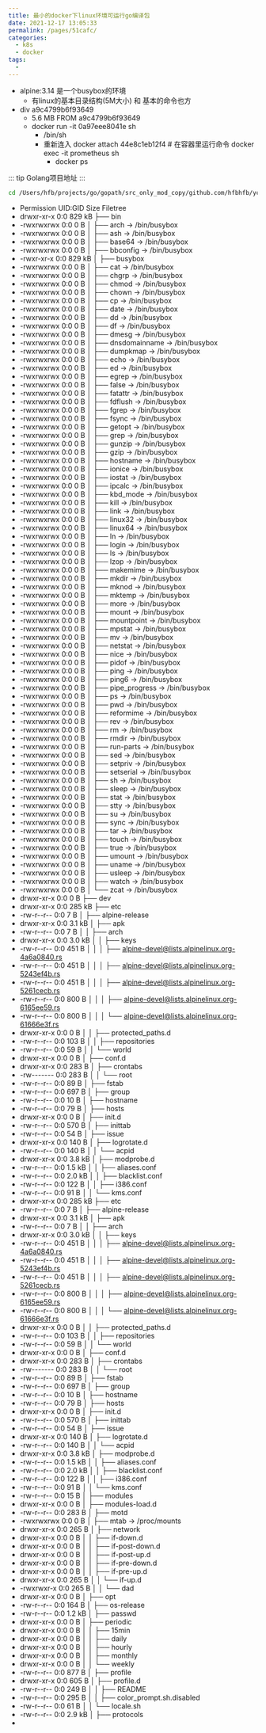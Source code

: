 ```yaml
---
title: 最小的docker下linux环境可运行go编译包
date: 2021-12-17 13:05:33
permalink: /pages/51cafc/
categories:
  - k8s
  - docker
tags:
  - 
---
```




* alpine:3.14 是一个busybox的环境
    * 有linux的基本目录结构(5M大小) 和 基本的命令也方
* div a9c4799b6f93649 
    * 5.6 MB  FROM a9c4799b6f93649  
    * docker run -it 0a97eee8041e sh
        * /bin/sh
        * 重新连入 docker attach 44e8c1eb12f4   # 在容器里运行命令 docker exec  -it prometheus  sh
            * docker ps


::: tip Golang项目地址
:::
``` bash
cd /Users/hfb/projects/go/gopath/src_only_mod_copy/github.com/hfbhfb/ycfoodtool
```


* Permission     UID:GID       Size  Filetree
* drwxr-xr-x         0:0     829 kB  ├── bin                                                        
* -rwxrwxrwx         0:0        0 B  │   ├── arch → /bin/busybox                                    
* -rwxrwxrwx         0:0        0 B  │   ├── ash → /bin/busybox                                     
* -rwxrwxrwx         0:0        0 B  │   ├── base64 → /bin/busybox                                  
* -rwxrwxrwx         0:0        0 B  │   ├── bbconfig → /bin/busybox                                
* -rwxr-xr-x         0:0     829 kB  │   ├── busybox                                                
* -rwxrwxrwx         0:0        0 B  │   ├── cat → /bin/busybox                                     
* -rwxrwxrwx         0:0        0 B  │   ├── chgrp → /bin/busybox                                   
* -rwxrwxrwx         0:0        0 B  │   ├── chmod → /bin/busybox                                   
* -rwxrwxrwx         0:0        0 B  │   ├── chown → /bin/busybox                                   
* -rwxrwxrwx         0:0        0 B  │   ├── cp → /bin/busybox                                      
* -rwxrwxrwx         0:0        0 B  │   ├── date → /bin/busybox                                    
* -rwxrwxrwx         0:0        0 B  │   ├── dd → /bin/busybox                                      
* -rwxrwxrwx         0:0        0 B  │   ├── df → /bin/busybox                                      
* -rwxrwxrwx         0:0        0 B  │   ├── dmesg → /bin/busybox                                   
* -rwxrwxrwx         0:0        0 B  │   ├── dnsdomainname → /bin/busybox                           
* -rwxrwxrwx         0:0        0 B  │   ├── dumpkmap → /bin/busybox                                
* -rwxrwxrwx         0:0        0 B  │   ├── echo → /bin/busybox                                    
* -rwxrwxrwx         0:0        0 B  │   ├── ed → /bin/busybox                                      
* -rwxrwxrwx         0:0        0 B  │   ├── egrep → /bin/busybox                                   
* -rwxrwxrwx         0:0        0 B  │   ├── false → /bin/busybox                                   
* -rwxrwxrwx         0:0        0 B  │   ├── fatattr → /bin/busybox                                 
* -rwxrwxrwx         0:0        0 B  │   ├── fdflush → /bin/busybox                                 
* -rwxrwxrwx         0:0        0 B  │   ├── fgrep → /bin/busybox                                   
* -rwxrwxrwx         0:0        0 B  │   ├── fsync → /bin/busybox                                   
* -rwxrwxrwx         0:0        0 B  │   ├── getopt → /bin/busybox                                  
* -rwxrwxrwx         0:0        0 B  │   ├── grep → /bin/busybox                                    
* -rwxrwxrwx         0:0        0 B  │   ├── gunzip → /bin/busybox                                  
* -rwxrwxrwx         0:0        0 B  │   ├── gzip → /bin/busybox                                    
* -rwxrwxrwx         0:0        0 B  │   ├── hostname → /bin/busybox                                
* -rwxrwxrwx         0:0        0 B  │   ├── ionice → /bin/busybox                                  
* -rwxrwxrwx         0:0        0 B  │   ├── iostat → /bin/busybox                                  
* -rwxrwxrwx         0:0        0 B  │   ├── ipcalc → /bin/busybox                                  
* -rwxrwxrwx         0:0        0 B  │   ├── kbd_mode → /bin/busybox                                
* -rwxrwxrwx         0:0        0 B  │   ├── kill → /bin/busybox                                    
* -rwxrwxrwx         0:0        0 B  │   ├── link → /bin/busybox                                    
* -rwxrwxrwx         0:0        0 B  │   ├── linux32 → /bin/busybox                                 
* -rwxrwxrwx         0:0        0 B  │   ├── linux64 → /bin/busybox                                 
* -rwxrwxrwx         0:0        0 B  │   ├── ln → /bin/busybox                                      
* -rwxrwxrwx         0:0        0 B  │   ├── login → /bin/busybox                                   
* -rwxrwxrwx         0:0        0 B  │   ├── ls → /bin/busybox                                      
* -rwxrwxrwx         0:0        0 B  │   ├── lzop → /bin/busybox                                    
* -rwxrwxrwx         0:0        0 B  │   ├── makemime → /bin/busybox                                
* -rwxrwxrwx         0:0        0 B  │   ├── mkdir → /bin/busybox                                   
* -rwxrwxrwx         0:0        0 B  │   ├── mknod → /bin/busybox                                   
* -rwxrwxrwx         0:0        0 B  │   ├── mktemp → /bin/busybox                                  
* -rwxrwxrwx         0:0        0 B  │   ├── more → /bin/busybox                                    
* -rwxrwxrwx         0:0        0 B  │   ├── mount → /bin/busybox                                   
* -rwxrwxrwx         0:0        0 B  │   ├── mountpoint → /bin/busybox                              
* -rwxrwxrwx         0:0        0 B  │   ├── mpstat → /bin/busybox                                  
* -rwxrwxrwx         0:0        0 B  │   ├── mv → /bin/busybox                                      
* -rwxrwxrwx         0:0        0 B  │   ├── netstat → /bin/busybox                                 
* -rwxrwxrwx         0:0        0 B  │   ├── nice → /bin/busybox                                    
* -rwxrwxrwx         0:0        0 B  │   ├── pidof → /bin/busybox                                   
* -rwxrwxrwx         0:0        0 B  │   ├── ping → /bin/busybox                                    
* -rwxrwxrwx         0:0        0 B  │   ├── ping6 → /bin/busybox                                   
* -rwxrwxrwx         0:0        0 B  │   ├── pipe_progress → /bin/busybox                          
* -rwxrwxrwx         0:0        0 B  │   ├── ps → /bin/busybox                                     
* -rwxrwxrwx         0:0        0 B  │   ├── pwd → /bin/busybox                                    
* -rwxrwxrwx         0:0        0 B  │   ├── reformime → /bin/busybox                              
* -rwxrwxrwx         0:0        0 B  │   ├── rev → /bin/busybox                                    
* -rwxrwxrwx         0:0        0 B  │   ├── rm → /bin/busybox                                     
* -rwxrwxrwx         0:0        0 B  │   ├── rmdir → /bin/busybox                                  
* -rwxrwxrwx         0:0        0 B  │   ├── run-parts → /bin/busybox                              
* -rwxrwxrwx         0:0        0 B  │   ├── sed → /bin/busybox                                    
* -rwxrwxrwx         0:0        0 B  │   ├── setpriv → /bin/busybox                                
* -rwxrwxrwx         0:0        0 B  │   ├── setserial → /bin/busybox                              
* -rwxrwxrwx         0:0        0 B  │   ├── sh → /bin/busybox                                     
* -rwxrwxrwx         0:0        0 B  │   ├── sleep → /bin/busybox                                  
* -rwxrwxrwx         0:0        0 B  │   ├── stat → /bin/busybox                                   
* -rwxrwxrwx         0:0        0 B  │   ├── stty → /bin/busybox                                   
* -rwxrwxrwx         0:0        0 B  │   ├── su → /bin/busybox                                     
* -rwxrwxrwx         0:0        0 B  │   ├── sync → /bin/busybox                                   
* -rwxrwxrwx         0:0        0 B  │   ├── tar → /bin/busybox                                    
* -rwxrwxrwx         0:0        0 B  │   ├── touch → /bin/busybox                                  
* -rwxrwxrwx         0:0        0 B  │   ├── true → /bin/busybox                                   
* -rwxrwxrwx         0:0        0 B  │   ├── umount → /bin/busybox                                 
* -rwxrwxrwx         0:0        0 B  │   ├── uname → /bin/busybox                                  
* -rwxrwxrwx         0:0        0 B  │   ├── usleep → /bin/busybox                                 
* -rwxrwxrwx         0:0        0 B  │   ├── watch → /bin/busybox                                  
* -rwxrwxrwx         0:0        0 B  │   └── zcat → /bin/busybox                                   
* drwxr-xr-x         0:0        0 B  ├── dev                                                       
* drwxr-xr-x         0:0     285 kB  ├── etc                                                       
* -rw-r--r--         0:0        7 B  │   ├── alpine-release                                        
* drwxr-xr-x         0:0     3.1 kB  │   ├── apk                                                   
* -rw-r--r--         0:0        7 B  │   │   ├── arch                                              
* drwxr-xr-x         0:0     3.0 kB  │   │   ├── keys                                              
* -rw-r--r--         0:0      451 B  │   │   │   ├── alpine-devel@lists.alpinelinux.org-4a6a0840.rs
* -rw-r--r--         0:0      451 B  │   │   │   ├── alpine-devel@lists.alpinelinux.org-5243ef4b.rs
* -rw-r--r--         0:0      451 B  │   │   │   ├── alpine-devel@lists.alpinelinux.org-5261cecb.rs
* -rw-r--r--         0:0      800 B  │   │   │   ├── alpine-devel@lists.alpinelinux.org-6165ee59.rs
* -rw-r--r--         0:0      800 B  │   │   │   └── alpine-devel@lists.alpinelinux.org-61666e3f.rs
* drwxr-xr-x         0:0        0 B  │   │   ├── protected_paths.d                                 
* -rw-r--r--         0:0      103 B  │   │   ├── repositories                                      
* -rw-r--r--         0:0       59 B  │   │   └── world                                             
* drwxr-xr-x         0:0        0 B  │   ├── conf.d                                                
* drwxr-xr-x         0:0      283 B  │   ├── crontabs                                              
* -rw-------         0:0      283 B  │   │   └── root                                              
* -rw-r--r--         0:0       89 B  │   ├── fstab                                                 
* -rw-r--r--         0:0      697 B  │   ├── group                                                 
* -rw-r--r--         0:0       10 B  │   ├── hostname                                              
* -rw-r--r--         0:0       79 B  │   ├── hosts                                                 
* drwxr-xr-x         0:0        0 B  │   ├── init.d                                                
* -rw-r--r--         0:0      570 B  │   ├── inittab                                               
* -rw-r--r--         0:0       54 B  │   ├── issue                                                 
* drwxr-xr-x         0:0      140 B  │   ├── logrotate.d                                           
* -rw-r--r--         0:0      140 B  │   │   └── acpid                                             
* drwxr-xr-x         0:0     3.8 kB  │   ├── modprobe.d                                            
* -rw-r--r--         0:0     1.5 kB  │   │   ├── aliases.conf                                      
* -rw-r--r--         0:0     2.0 kB  │   │   ├── blacklist.conf                                    
* -rw-r--r--         0:0      122 B  │   │   ├── i386.conf                                         
* -rw-r--r--         0:0       91 B  │   │   └── kms.conf                  
* drwxr-xr-x         0:0     285 kB  ├── etc                                                       
* -rw-r--r--         0:0        7 B  │   ├── alpine-release                                        
* drwxr-xr-x         0:0     3.1 kB  │   ├── apk                                                   
* -rw-r--r--         0:0        7 B  │   │   ├── arch                                              
* drwxr-xr-x         0:0     3.0 kB  │   │   ├── keys                                              
* -rw-r--r--         0:0      451 B  │   │   │   ├── alpine-devel@lists.alpinelinux.org-4a6a0840.rs
* -rw-r--r--         0:0      451 B  │   │   │   ├── alpine-devel@lists.alpinelinux.org-5243ef4b.rs
* -rw-r--r--         0:0      451 B  │   │   │   ├── alpine-devel@lists.alpinelinux.org-5261cecb.rs
* -rw-r--r--         0:0      800 B  │   │   │   ├── alpine-devel@lists.alpinelinux.org-6165ee59.rs
* -rw-r--r--         0:0      800 B  │   │   │   └── alpine-devel@lists.alpinelinux.org-61666e3f.rs
* drwxr-xr-x         0:0        0 B  │   │   ├── protected_paths.d                                 
* -rw-r--r--         0:0      103 B  │   │   ├── repositories                                      
* -rw-r--r--         0:0       59 B  │   │   └── world                                             
* drwxr-xr-x         0:0        0 B  │   ├── conf.d                                                
* drwxr-xr-x         0:0      283 B  │   ├── crontabs                                              
* -rw-------         0:0      283 B  │   │   └── root                                              
* -rw-r--r--         0:0       89 B  │   ├── fstab                                                 
* -rw-r--r--         0:0      697 B  │   ├── group                                                 
* -rw-r--r--         0:0       10 B  │   ├── hostname                                              
* -rw-r--r--         0:0       79 B  │   ├── hosts                                                 
* drwxr-xr-x         0:0        0 B  │   ├── init.d                                                
* -rw-r--r--         0:0      570 B  │   ├── inittab                                               
* -rw-r--r--         0:0       54 B  │   ├── issue                                                 
* drwxr-xr-x         0:0      140 B  │   ├── logrotate.d                                           
* -rw-r--r--         0:0      140 B  │   │   └── acpid                                             
* drwxr-xr-x         0:0     3.8 kB  │   ├── modprobe.d                                            
* -rw-r--r--         0:0     1.5 kB  │   │   ├── aliases.conf                                      
* -rw-r--r--         0:0     2.0 kB  │   │   ├── blacklist.conf                                    
* -rw-r--r--         0:0      122 B  │   │   ├── i386.conf                                         
* -rw-r--r--         0:0       91 B  │   │   └── kms.conf                                          
* -rw-r--r--         0:0       15 B  │   ├── modules                                               
* drwxr-xr-x         0:0        0 B  │   ├── modules-load.d                                        
* -rw-r--r--         0:0      283 B  │   ├── motd                                                  
* -rwxrwxrwx         0:0        0 B  │   ├── mtab → /proc/mounts                                   
* drwxr-xr-x         0:0      265 B  │   ├── network                                               
* drwxr-xr-x         0:0        0 B  │   │   ├── if-down.d                                         
* drwxr-xr-x         0:0        0 B  │   │   ├── if-post-down.d                                    
* drwxr-xr-x         0:0        0 B  │   │   ├── if-post-up.d                                      
* drwxr-xr-x         0:0        0 B  │   │   ├── if-pre-down.d                                     
* drwxr-xr-x         0:0        0 B  │   │   ├── if-pre-up.d                                       
* drwxr-xr-x         0:0      265 B  │   │   └── if-up.d                                           
* -rwxrwxr-x         0:0      265 B  │   │       └── dad                                           
* drwxr-xr-x         0:0        0 B  │   ├── opt                                                   
* -rw-r--r--         0:0      164 B  │   ├── os-release                                            
* -rw-r--r--         0:0     1.2 kB  │   ├── passwd                                                
* drwxr-xr-x         0:0        0 B  │   ├── periodic                                              
* drwxr-xr-x         0:0        0 B  │   │   ├── 15min                                             
* drwxr-xr-x         0:0        0 B  │   │   ├── daily                                             
* drwxr-xr-x         0:0        0 B  │   │   ├── hourly                                            
* drwxr-xr-x         0:0        0 B  │   │   ├── monthly                                           
* drwxr-xr-x         0:0        0 B  │   │   └── weekly                                            
* -rw-r--r--         0:0      877 B  │   ├── profile                                               
* drwxr-xr-x         0:0      605 B  │   ├── profile.d                                             
* -rw-r--r--         0:0      249 B  │   │   ├── README                                            
* -rw-r--r--         0:0      295 B  │   │   ├── color_prompt.sh.disabled                          
* -rw-r--r--         0:0       61 B  │   │   └── locale.sh                                         
* -rw-r--r--         0:0     2.9 kB  │   ├── protocols                                             
*

